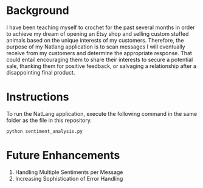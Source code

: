 # Background
I have been teaching myself to crochet for the past several months in order to achieve my 
dream of opening an Etsy shop and selling custom stuffed animals based on the unique interests 
of my customers. Therefore, the purpose of my Natlang application is to scan messages I will 
eventually receive from my customers and determine the appropriate response. That could entail 
encouraging them to share their interests to secure a potential sale, thanking them for positive 
feedback, or salvaging a relationship after a disappointing final product.

# Instructions

To run the NatLang application, execute the following command in the same folder as the file in this repository.

```
python sentiment_analysis.py
```

# Future Enhancements
1. Handling Multiple Sentiments per Message
2. Increasing Sophistication of Error Handling
